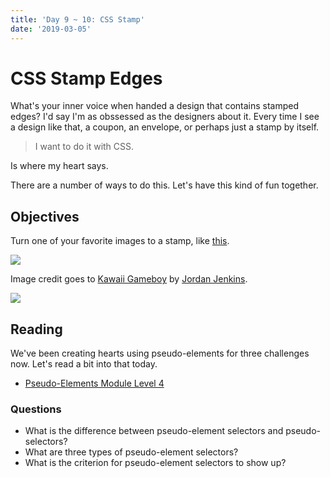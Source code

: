 ```yaml
---
title: 'Day 9 ~ 10: CSS Stamp'
date: '2019-03-05'
---
```


# CSS Stamp Edges

What's your inner voice when handed a design that contains stamped edges?
I'd say I'm as obssessed as the designers about it.
Every time I see a design like that, a coupon, an envelope, or perhaps just a stamp by itself.

> I want to do it with CSS.

Is where my heart says.

There are a number of ways to do this.
Let's have this kind of fun together.

## Objectives

Turn one of your favorite images to a stamp, like [this](https://codepen.io/wgao19/pen/vvrbeP).

![](https://i.imgur.com/oCHhvkz.png)

Image credit goes to [Kawaii Gameboy](https://dribbble.com/shots/3314912-Kawaii-Gameboy) by [Jordan Jenkins](https://dribbble.com/jkane).

![](https://cdn.dribbble.com/users/295355/screenshots/3314912/gameboyv3.jpg)

## Reading

We've been creating hearts using pseudo-elements for three challenges now. Let's read a bit into that today.

- [Pseudo-Elements Module Level 4](https://www.w3.org/TR/css-pseudo-4/)

### Questions

- What is the difference between pseudo-element selectors and pseudo-selectors?
- What are three types of pseudo-element selectors?
- What is the criterion for pseudo-element selectors to show up?
